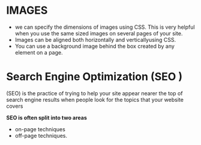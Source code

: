 # IMAGES 

<ul>

<li>
we can specify the dimensions of images using CSS.
This is very helpful when you use the same sized
images on several pages of your site.</li>

<li> Images can be aligned both horizontally and verticallyusing CSS.
</li>
<li>You can use a background image behind the box created by any element on a page.</li>

</ul>



# Search Engine Optimization (SEO )

(SEO) is the practice of trying to help your site appear nearer the top of search engine results when people look for the topics that your website covers


**SEO is often split into two areas**

- on-page techniques  
- off-page techniques.

